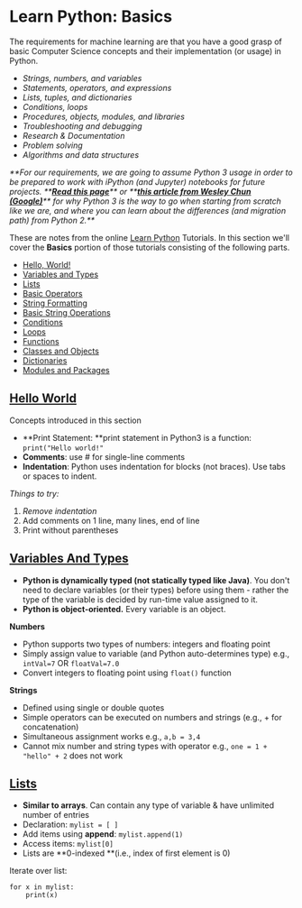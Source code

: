 # Learn Python: Basics

The requirements for machine learning are that you have a good grasp of basic Computer Science concepts and their implementation \(or usage\) in Python.

* _Strings, numbers, and variables_
* _Statements, operators, and expressions_
* _Lists, tuples, and dictionaries_
* _Conditions, loops_
* _Procedures, objects, modules, and libraries_
* _Troubleshooting and debugging_
* _Research & Documentation_
* _Problem solving_
* _Algorithms and data structures_

_**For our requirements, we are going to assume Python 3 usage in order to be prepared to work with iPython \(and Jupyter\) notebooks for future projects. **_[_**Read this page**_](https://wiki.python.org/moin/Python2orPython3)_** or **_[_**this article from Wesley Chun \(Google\)**_](https://www.quora.com/As-someone-interested-in-learning-Python-should-I-start-with-2-x-or-go-straight-to-3-x/answer/Wesley-Chun?srid=hFhk&share=1)_** for why Python 3 is the way to go when starting from scratch like we are, and where you can learn about the differences \(and migration path\) from Python 2.**_

These are notes from the online [Learn Python](http://learnpython.org/) Tutorials. In this section we'll cover the **Basics** portion of those tutorials consisting of the following parts.

* [Hello, World!](http://learnpython.org/en/Hello%2C_World!)
* [Variables and Types](http://learnpython.org/en/Variables_and_Types)
* [Lists](http://learnpython.org/en/Lists)
* [Basic Operators](http://learnpython.org/en/Basic_Operators)
* [String Formatting](http://learnpython.org/en/String_Formatting)
* [Basic String Operations](http://learnpython.org/en/Basic_String_Operations)
* [Conditions](http://learnpython.org/en/Conditions)
* [Loops](http://learnpython.org/en/Loops)
* [Functions](http://learnpython.org/en/Functions)
* [Classes and Objects](http://learnpython.org/en/Classes_and_Objects)
* [Dictionaries](http://learnpython.org/en/Dictionaries)
* [Modules and Packages](http://learnpython.org/en/Modules_and_Packages)

## [Hello World](http://learnpython.org/en/Hello%2C_World!)

Concepts introduced in this section

* **Print Statement: **print statement in Python3 is a function:  `print("Hello world!"`
* **Comments**: use \# for single-line comments
* **Indentation**: Python uses indentation for blocks \(not braces\). Use tabs or spaces to indent.

_Things to try:_

1. _Remove indentation_
2. Add comments on 1 line, many lines, end of line
3. Print without parentheses

## [Variables And Types](http://learnpython.org/en/Variables_and_Types)

* **Python is dynamically typed \(not statically typed like Java\)**. You don't need to declare variables \(or their types\) before using them - rather the type of the variable is decided by run-time value assigned to it.
* **Python is object-oriented.** Every variable is an object.

**Numbers**

* Python supports two types of numbers: integers and floating point
* Simply assign value to variable \(and Python auto-determines type\) e.g., `intVal=7`  OR `floatVal=7.0`
* Convert integers to floating point using `float()` function

**Strings**

* Defined using single or double quotes
* Simple operators can be executed on numbers and strings \(e.g., + for concatenation\)
* Simultaneous assignment works e.g., `a,b = 3,4`
* Cannot mix number and string types with operator e.g., `one = 1 + "hello" + 2` does not work

## 

## [Lists](http://learnpython.org/en/Lists)

* **Similar to arrays**. Can contain any type of variable & have unlimited number of entries
* Declaration: `mylist = [ ]`
* Add items using **append**: `mylist.append(1)`
* Access items: `mylist[0]` 
* Lists are **0-indexed **\(i.e., index of first element is 0\)

Iterate over list:

```
for x in mylist:
    print(x)
```



